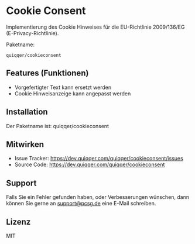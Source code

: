
Cookie Consent
========

Implementierung des Cookie Hinweises für die EU-Richtlinie 2009/136/EG (E-Privacy-Richtlinie).


Paketname:

    quiqqer/cookieconsent


Features (Funktionen)
--------

- Vorgefertigter Text kann ersetzt werden
- Cookie Hinweisanzeige kann angepasst werden


Installation
------------

Der Paketname ist: quiqqer/cookieconsent


Mitwirken
----------

- Issue Tracker: https://dev.quiqqer.com/quiqqer/cookieconsent/issues
- Source Code: https://dev.quiqqer.com/quiqqer/cookieconsent


Support
-------

Falls Sie ein Fehler gefunden haben, oder Verbesserungen wünschen,
dann können Sie gerne an support@pcsg.de eine E-Mail schreiben.


Lizenz
-------

MIT

